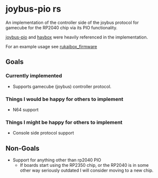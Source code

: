 # joybus-pio rs

An implementation of the controller side of the joybus protocol for gamecube for the RP2040 chip via its PIO functionality.

[joybus-pio](https://github.com/JonnyHaystack/joybus-pio) and [haybox](https://github.com/JonnyHaystack/HayBox) were heavily referenced in the implementation.

For an example usage see [rukaibox_firmware](https://github.com/rukai/rukaibox_firmware)

## Goals

### Currently implemented

* Supports gamecube (joybus) controller protocol.

### Things I would be happy for others to implement

* N64 support

### Things I might be happy for others to implement

* Console side protocol support

## Non-Goals

* Support for anything other than rp2040 PIO
  * If boards start using the RP2350 chip, or the RP2040 is in some other way seriously outdated I will consider moving to a new chip.
